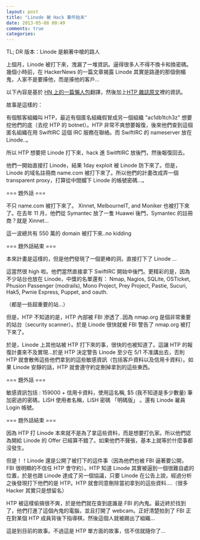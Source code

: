 ```yaml
---
layout: post
title: "Linode 被 Hack 事件始末"
date: 2013-05-08 00:49
comments: true
categories: 
---
```


TL; DR 版本：Linode 是躺著中槍的路人


上個月，Linode 被打下來，洩漏了一堆資訊。逼得很多人不得不換卡和換密碼。幾個小時前，在 HackerNews 的一篇文章揭露 Linode 其實是路邊的那個倒楣鬼，人家不是要揍他，而是揍他的客戶...

以下內容是基於 [HN 上的一篇懶人包](https://news.ycombinator.com/item?id=5667027)翻譯，然後加上[HTP 雜誌原文](http://straylig.ht/zines/HTP5/0x02_Linode.txt)裡的資訊。

故事是這樣的：

有個駭客組織叫 HTP，最近有個匿名組織假冒成另一個組織 "ac1db1tch3z" 想要挖他們的底（去挖 HTP 的 botnet）。HTP 非常不爽想要報復，後來他們查到這個匿名組織在用 SwiftIRC 這個 IRC 服務在聯絡。而 SwiftIRC 的 nameserver 放在 Linode..。

所以 HTP 想要把 Linode 打下來，hack 進 SwitftIRC 放後門，然後報復回去。

他們一開始直接打 Linode，結果 1day exploit 被 Linode 防下來了。但是，Linode 的域名註冊商 name.com 被打下來了。所以他們的計畫改成弄一個 transparent proxy，打算從中間攔下 Linode 的帳號密碼...。 

=== 題外話 ===

不只 name.com 被打下來了。 Xinnet, MelbourneIT, and Moniker 也被打下來了。在去年 11 月，他們從 Symantec 放了一隻 Huawei 後門，Symantec 的註冊商？就是 Xinnet…

這一波總共有 550 萬的 domain 被打下來..no kidding

=== 題外話結束 ===

本來計畫是這樣的，但是他們發現了一個更棒的洞，直接打下了 Linode ...

這當然很 high 啦。他們當然直接拿下 SwiftIRC 開始中後門。更精彩的是，因為不少站台也放在 Linode，中獎的名單還有： Nmap, Nagios, SQLite, OSTicket,      
Phusion Passenger (modrails), Mono Project, Prey Project, Pastie, Sucuri, Hak5, Pwnie Express, Puppet, and oauth. 

（都是一些超重要的站...）

但是，HTP 不知道的是，HTP 內部被 FBI 滲透了..因為 nmap.org 是個非常重要的站台（security scanner）。於是 Linode 很快就被 FBI 警告了 nmap.org 被打下來了。

於是，Linode 上其他站被 HTP 打下來的事，很快的也被知道了。這讓 HTP 的報復計畫來不及實現...於是 HTP 決定警告 Linode 至少在 5/1 不准講出去，否則 HTP 就會散佈這些他們拿到的這些敏感資訊（包括客戶資料以及信用卡資料）。如果 Linode 安靜的話，HTP 就會遵守約定刪掉拿到的這些東西。

=== 題外話 ===

敏感資訊包括 : 159000 + 信用卡資料，使用這名稱, $5 (我不知道是多少數量) 筆加密過的密碼，LiSH 使用者名稱，LiSH 密碼 「明碼版」 。還有 Linode 雇員 Login 帳號。

=== 題外話結束 ===

因為 HTP 打 Linode 本來就不是為了拿這些資料，而是想要打仇家。所以他們認為開給 Linode 的 Offer 已經算不錯了。如果他們不聲張，基本上就等於什麼事都沒發生。

但是！！Linode 還是公開了被打下的這件事（因為他們也被 FBI 逼著要公開，FBI 很明顯的不信任 HTP 會守約）。HTP 知道 Linode 其實被逼到一個很難自處的位置，於是也跟 Linode 達成了另一個協議，只要 Linode 在公告上說，經過分析之後發現打下他們的是 HTP。HTP 就會同意刪除當初拿到的這些資料....（很多 Hacker 其實只是想留名）

HTP 被這樣偷搞很不爽，於是他們就在查到底誰是 FBI 的內鬼。最近終於找到了，他們打進了這個內鬼的電腦，並且打開了 webcam。正好清楚拍到了 FBI 正在對某個 HTP 成員背後下指導棋，然後這個人就被踢出了組織...

這是到目前的故事。不過這是 HTP 單方面的故事，信不信就隨你了…

